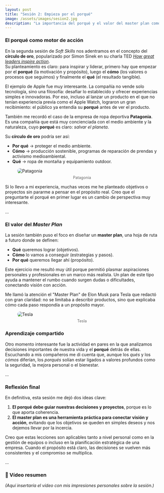 ```yaml
---
layout: post
title: "Sesión 2: Empieza por el porqué"
image: /assets/images/sesion2.jpg
description: "La importancia del porqué y el valor del master plan como herramienta personal."
---
```


### El porqué como motor de acción  

En la segunda sesión de *Soft Skills* nos adentramos en el concepto del **círculo de oro**, popularizado por Simon Sinek en su charla TED [*How great leaders inspire action*](https://www.youtube.com/watch?v=fMOlfsR7SMQ).  
Su planteamiento es claro: para inspirar y liderar, primero hay que empezar por el **porqué** (la motivación y propósito), luego el **cómo** (los valores o procesos que seguimos) y finalmente el **qué** (el resultado tangible).  

El ejemplo de Apple fue muy interesante. La compañía no vende solo tecnología, sino una filosofía: desafiar lo establecido y ofrecer experiencias simples e innovadoras. Por eso, incluso al lanzar un producto en el que no tenían experiencia previa como el Apple Watch, lograron un gran recibimiento: el público ya entendía su **porqué** antes de ver el producto.

También me recordó el caso de la empresa de ropa deportiva **Patagonia**.  
Es una compañía que está muy concienciada con el medio ambiente y la naturaleza, cuyo **porqué** es claro: *salvar el planeta*.  

Su **círculo de oro** podría ser así:
- **Por qué** → proteger el medio ambiente.  
- **Cómo** → producción sostenible, programas de reparación de prendas y activismo medioambiental.  
- **Qué** → ropa de montaña y equipamiento outdoor. 

<figure>
  <img src="{{ '/assets/images/patagonia.jpg' | relative_url }}" alt="Patagonia" style="max-width:100%; border-radius:8px;">
  <figcaption style="text-align:center; color:#666; font-size:0.9em; margin-top:0.5em;">
    Patagonia
  </figcaption>
</figure>

Si lo llevo a mi experiencia, muchas veces me he planteado objetivos o proyectos sin pararme a pensar en el propósito real. Creo que el preguntarte el porqué en primer lugar es un cambio de perspectiva muy interesante.

<div class="separator">...</div> 

### El valor del *Master Plan*  

La sesión también puso el foco en diseñar un **master plan**, una hoja de ruta a futuro donde se definen:  

- **Qué** queremos lograr (objetivos).  
- **Cómo** lo vamos a conseguir (estrategias y pasos).  
- **Por qué** queremos llegar ahí (propósito).  

Este ejercicio me resultó muy útil porque permitió plasmar aspiraciones personales y profesionales en un marco más realista. Un plan de este tipo ayuda a mantener el rumbo cuando surgen dudas o dificultades, conectando visión con acción.

Me llamó la atención el "Master Plan" de Elon Musk para Tesla que redactó con gran claridad: no se limitaba a describir productos, sino que explicaba cómo cada paso respondía a un propósito mayor.

<figure>
  <img src="{{ '/assets/images/master-plan-iv.png' | relative_url }}" alt="Tesla" style="max-width:100%; border-radius:8px;">
  <figcaption style="text-align:center; color:#666; font-size:0.9em; margin-top:0.5em;">
    Tesla
  </figcaption>
</figure>

### Aprendizaje compartido  

Otro momento interesante fue la actividad en pares en la que analizamos decisiones importantes de nuestra vida y el **porqué** detrás de ellas. Escuchando a mis compañeros me di cuenta que, aunque los *qués* y los *cómos* diferían, los *porqués* solían estar ligados a valores profundos como la seguridad, la mejora personal o el bienestar.  

<div class="separator">...</div> 

### Reflexión final  

En definitiva, esta sesión me dejó dos ideas clave:  

1. **El porqué debe guiar nuestras decisiones y proyectos**, porque es lo que aporta coherencia.  
2. **El master plan es una herramienta práctica para conectar visión y acción**, evitando que los objetivos se queden en simples deseos y nos dejemos llevar por la incercia.  

Creo que estas lecciones son aplicables tanto a nivel personal como en la gestión de equipos o incluso en la planificación estratégica de una empresa. Cuando el propósito está claro, las decisiones se vuelven más consistentes y el compromiso se multiplica.  

<div class="separator">...</div> 

### 🎥 Vídeo resumen  

*(Aquí insertaría el vídeo con mis impresiones personales sobre la sesión.)*
